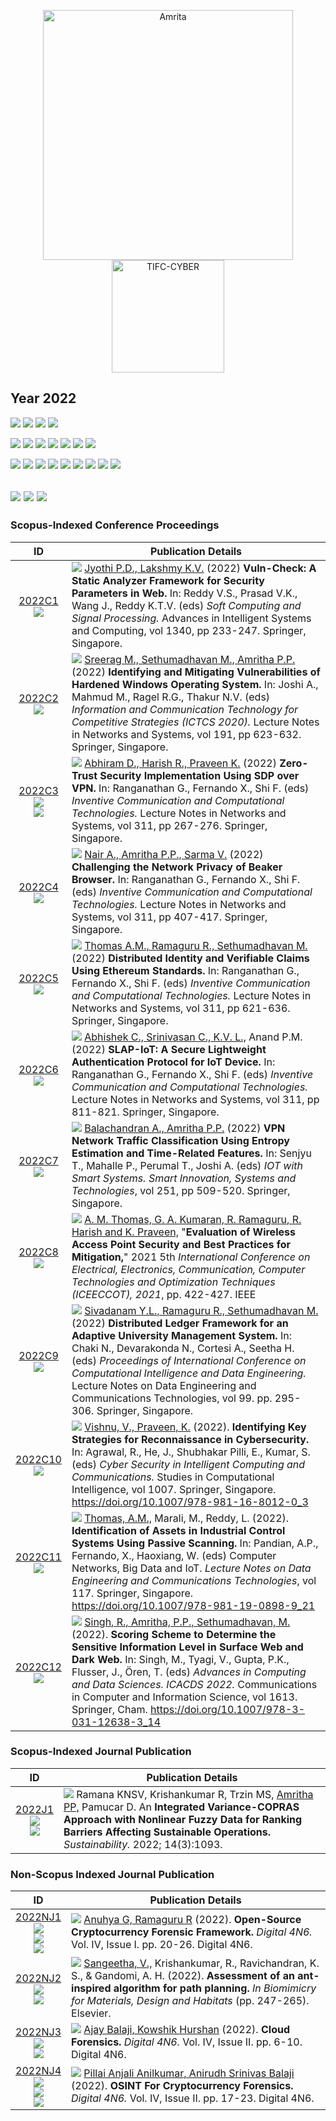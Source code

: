 <p align="center">
    <img src="https://amrita-tifac-cyber-blockchain.github.io/Amrita-TIFAC-Cyber-Blockchain/AVV_PNG.png" alt ="Amrita" width="400" />
    <img src="https://amrita-tifac-cyber-blockchain.github.io/Amrita-TIFAC-Cyber-Blockchain/TIFAC-CORE_in_Cyber_Security.png" alt ="TIFC-CYBER" width="180" />
</p>

## Year 2022
![](https://img.shields.io/badge/Year-2022-brightgreen) ![](https://img.shields.io/badge/Scopus_Conference-12-brightgreen) ![](https://img.shields.io/badge/Scopus_Journal-1-brightgreen)  ![](https://img.shields.io/badge/Non_Scopus_Journal-4-orange) 

![](https://img.shields.io/badge/M_Sethumadhavan-4-blue) ![](https://img.shields.io/badge/C_Srinivasan-1-blue) ![](https://img.shields.io/badge/Lakshmy_K_V-2-blue) ![](https://img.shields.io/badge/Amritha_P_P-5-blue) ![](https://img.shields.io/badge/Praveen_K-3-blue) ![](https://img.shields.io/badge/Ramaguru_R-4-blue) ![](https://img.shields.io/badge/Sangeetha_V-1-blue)

![](https://img.shields.io/badge/Inventive_Communication_and_Computational_Technologies-4-yellow) ![](https://img.shields.io/badge/Soft_Computing_and_Signal_Processing-1-yellow) ![](https://img.shields.io/badge/ICTCS-1-yellow) ![](https://img.shields.io/badge/IOT_with_Smart_Systems-1-yellow) ![](https://img.shields.io/badge/ICEECCOT-1-yellow)  ![](https://img.shields.io/badge/ICCIDE-1-yellow) ![](https://img.shields.io/badge/Cyber_Security_in_Intelligent_Computing_and_Communications-1-yellow) ![](https://img.shields.io/badge/LNDECT-1-yellow) ![](https://img.shields.io/badge/ICACDS-1-yellow) 


![](https://img.shields.io/badge/Digital_4N6-3-yellowgreen) ![](https://img.shields.io/badge/Sustainability-1-yellowgreen)  ![](https://img.shields.io/badge/In_Biomimicry_for_Materials,_Design_and_Habitats-1-yellowgreen)
-----


### Scopus-Indexed Conference Proceedings

| ID |	Publication Details |
| :----: | -------------------------------- |
| [2022C1](https://doi.org/10.1007/978-981-16-1249-7_23) <br/> ![](https://img.shields.io/badge/-VA-darkblue) | ![](https://img.shields.io/badge/-M.Tech-blue) [Jyothi P.D., Lakshmy K.V.](a) (2022) **Vuln-Check: A Static Analyzer Framework for Security Parameters in Web.** In: Reddy V.S., Prasad V.K., Wang J., Reddy K.T.V. (eds) _Soft Computing and Signal Processing._ Advances in Intelligent Systems and Computing, vol 1340, pp 233-247. Springer, Singapore. | 
| [2022C2](https://doi.org/10.1007/978-981-16-0739-4_59) <br/> ![](https://img.shields.io/badge/-OS-darkblue) | ![](https://img.shields.io/badge/-M.Tech-blue) [Sreerag M., Sethumadhavan M., Amritha P.P.](a) (2022) **Identifying and Mitigating Vulnerabilities of Hardened Windows Operating System.** In: Joshi A., Mahmud M., Ragel R.G., Thakur N.V. (eds) _Information and Communication Technology for Competitive Strategies (ICTCS 2020)._ Lecture Notes in Networks and Systems, vol 191, pp 623-632. Springer, Singapore.|
| [2022C3](https://doi.org/10.1007/978-981-16-5529-6_22) <br/> ![](https://img.shields.io/badge/-SDN-darkblue) <br/> ![](https://img.shields.io/badge/-VPN-darkblue) | ![](https://img.shields.io/badge/-M.Tech-blue) [Abhiram D., Harish R., Praveen K.](a) (2022) **Zero-Trust Security Implementation Using SDP over VPN.** In: Ranganathan G., Fernando X., Shi F. (eds) _Inventive Communication and Computational Technologies._ Lecture Notes in Networks and Systems, vol 311, pp 267-276. Springer, Singapore. |
| [2022C4](https://doi.org/10.1007/978-981-16-5529-6_32) <br/> ![](https://img.shields.io/badge/-Browser_Security-darkblue) | ![](https://img.shields.io/badge/-M.Tech-blue) [Nair A., Amritha P.P., Sarma V.](a) (2022) **Challenging the Network Privacy of Beaker Browser.** In: Ranganathan G., Fernando X., Shi F. (eds) _Inventive Communication and Computational Technologies._ Lecture Notes in Networks and Systems, vol 311, pp 407-417. Springer, Singapore. |
| [2022C5](https://doi.org/10.1007/978-981-16-5529-6_48) <br/> ![](https://img.shields.io/badge/-Blockchain-darkblue) | ![](https://img.shields.io/badge/-MTech_Course_Project-blue) [Thomas A.M., Ramaguru R., Sethumadhavan M.](a) (2022) **Distributed Identity and Verifiable Claims Using Ethereum Standards.** In: Ranganathan G., Fernando X., Shi F. (eds) _Inventive Communication and Computational Technologies._ Lecture Notes in Networks and Systems, vol 311, pp 621-636. Springer, Singapore. |
| [2022C6](https://doi.org/10.1007/978-981-16-5529-6_61) <br/> ![](https://img.shields.io/badge/-IoT-darkblue) | ![](https://img.shields.io/badge/-M.Tech-blue) [Abhishek C., Srinivasan C., K.V. L.,](a) Anand P.M. (2022) **SLAP-IoT: A Secure Lightweight Authentication Protocol for IoT Device.** In: Ranganathan G., Fernando X., Shi F. (eds) _Inventive Communication and Computational Technologies._ Lecture Notes in Networks and Systems, vol 311, pp 811-821. Springer, Singapore. | 
| [2022C7](https://doi.org/10.1007/978-981-16-3945-6_50) <br/> ![](https://img.shields.io/badge/-VPN-darkblue) | ![](https://img.shields.io/badge/-M.Tech-blue) [Balachandran A., Amritha P.P.](a) (2022) **VPN Network Traffic Classification Using Entropy Estimation and Time-Related Features.** In: Senjyu T., Mahalle P., Perumal T., Joshi A. (eds) _IOT with Smart Systems. Smart Innovation, Systems and Technologies_, vol 251, pp 509-520. Springer, Singapore. |
| [2022C8](https://doi.org/10.1109/ICEECCOT52851.2021.9707914) <br/> ![](https://img.shields.io/badge/-Wireless-darkblue) | ![](https://img.shields.io/badge/-MTech_Course_Project-blue) [A. M. Thomas, G. A. Kumaran, R. Ramaguru, R. Harish and K. Praveen,]() "**Evaluation of Wireless Access Point Security and Best Practices for Mitigation,**" 2021 5th _International Conference on Electrical, Electronics, Communication, Computer Technologies and Optimization Techniques (ICEECCOT), 2021_, pp. 422-427. IEEE |
| [2022C9](https://doi.org/10.1007/978-981-16-7182-1_24) <br/> ![](https://img.shields.io/badge/-Blockchain-darkblue) | ![](https://img.shields.io/badge/-MTech_Course_Project-blue) [Sivadanam Y.L., Ramaguru R., Sethumadhavan M.]() (2022) **Distributed Ledger Framework for an Adaptive University Management System.** In: Chaki N., Devarakonda N., Cortesi A., Seetha H. (eds) _Proceedings of International Conference on Computational Intelligence and Data Engineering._ Lecture Notes on Data Engineering and Communications Technologies, vol 99. pp. 295-306. Springer, Singapore.|
| [2022C10](https://doi.org/10.1007/978-981-16-8012-0_3) <br/> ![](https://img.shields.io/badge/-VA-darkblue) | ![](https://img.shields.io/badge/-MTech-blue) [Vishnu, V., Praveen, K.]() (2022). **Identifying Key Strategies for Reconnaissance in Cybersecurity.** In: Agrawal, R., He, J., Shubhakar Pilli, E., Kumar, S. (eds) _Cyber Security in Intelligent Computing and Communications._ Studies in Computational Intelligence, vol 1007. Springer, Singapore. https://doi.org/10.1007/978-981-16-8012-0_3 | 
| [2022C11](https://doi.org/10.1007/978-981-19-0898-9_21) <br/> ![](https://img.shields.io/badge/-ICS-darkblue) | ![](https://img.shields.io/badge/-MTech_Internship-blue) [Thomas, A.M.,]() Marali, M., Reddy, L. (2022). **Identification of Assets in Industrial Control Systems Using Passive Scanning.** In: Pandian, A.P., Fernando, X., Haoxiang, W. (eds) Computer Networks, Big Data and IoT. _Lecture Notes on Data Engineering and Communications Technologies_, vol 117. Springer, Singapore. https://doi.org/10.1007/978-981-19-0898-9_21 | 
| [2022C12](https://doi.org/10.1007/978-3-031-12638-3_14) <br/> ![](https://img.shields.io/badge/-Dark_Web-darkblue) | ![](https://img.shields.io/badge/-MTech-blue) [Singh, R., Amritha, P.P., Sethumadhavan, M.]() (2022). **Scoring Scheme to Determine the Sensitive Information Level in Surface Web and Dark Web.** In: Singh, M., Tyagi, V., Gupta, P.K., Flusser, J., Ören, T. (eds) _Advances in Computing and Data Sciences. ICACDS 2022._ Communications in Computer and Information Science, vol 1613. Springer, Cham. https://doi.org/10.1007/978-3-031-12638-3_14 |


### Scopus-Indexed Journal Publication

| ID |	Publication Details |
| :----: | -------------------------------- |
| [2022J1](https://www.mdpi.com/2071-1050/14/3/1093) <br/> ![](https://img.shields.io/badge/-Sustainability-darkblue) <br/> ![](https://img.shields.io/badge/-Non_Linear_Fuzzy_Data-darkblue) | ![](https://img.shields.io/badge/-Faculty-blue) Ramana KNSV, Krishankumar R, Trzin MS, [Amritha PP,]() Pamucar D. An **Integrated Variance-COPRAS Approach with Nonlinear Fuzzy Data for Ranking Barriers Affecting Sustainable Operations.** _Sustainability._ 2022; 14(3):1093. | 


### Non-Scopus Indexed Journal Publication

| ID |	Publication Details |
| :----: | -------------------------------- |
| [2022NJ1](https://doi.org/10.46293/4n6/2022.02.01.03) <br/> ![](https://img.shields.io/badge/-Blockchain-darkblue) <br/> ![](https://img.shields.io/badge/-Cryptocurrency-darkblue) <br/> ![](https://img.shields.io/badge/-Forensics-darkblue)| ![](https://img.shields.io/badge/-MTech_Course_Project-blue) [Anuhya G, Ramaguru R](a) (2022). **Open-Source Cryptocurrency Forensic Framework.** _Digital 4N6._ Vol. IV, Issue I. pp. 20-26. Digital 4N6. |
| [2022NJ2](https://doi.org/10.1016/B978-0-12-821053-6.00016-3) <br/> ![](https://img.shields.io/badge/-Optimization-darkblue) <br/> ![](https://img.shields.io/badge/-Path_Planning-darkblue) | ![](https://img.shields.io/badge/-Faculty-blue) [Sangeetha, V.,]() Krishankumar, R., Ravichandran, K. S., & Gandomi, A. H. (2022). **Assessment of an ant-inspired algorithm for path planning.** _In Biomimicry for Materials, Design and Habitats_ (pp. 247-265). Elsevier.|
| [2022NJ3](https://doi.org/10.46293/4n6/2022.05.01.01) <br/> ![](https://img.shields.io/badge/-Cloud-darkblue) <br/> ![](https://img.shields.io/badge/-Forensics-darkblue)| ![](https://img.shields.io/badge/-MTech_Course_Project-blue) [Ajay Balaji, Kowshik Hurshan](a) (2022). **Cloud Forensics.** _Digital 4N6._ Vol. IV, Issue II. pp. 6-10. Digital 4N6.|
| [2022NJ4](https://doi.org/10.46293/4n6/2022.05.01.01) <br/> ![](https://img.shields.io/badge/-Blockchain-darkblue) <br/> ![](https://img.shields.io/badge/-Cryptocurrency-darkblue) <br/> ![](https://img.shields.io/badge/-Forensics-darkblue) | ![](https://img.shields.io/badge/-MTech_Course_Project-blue) [Pillai Anjali Anilkumar, Anirudh Srinivas Balaji](a) (2022). **OSINT For Cryptocurrency Forensics.** _Digital 4N6._ Vol. IV, Issue II. pp. 17-23. Digital 4N6.|
